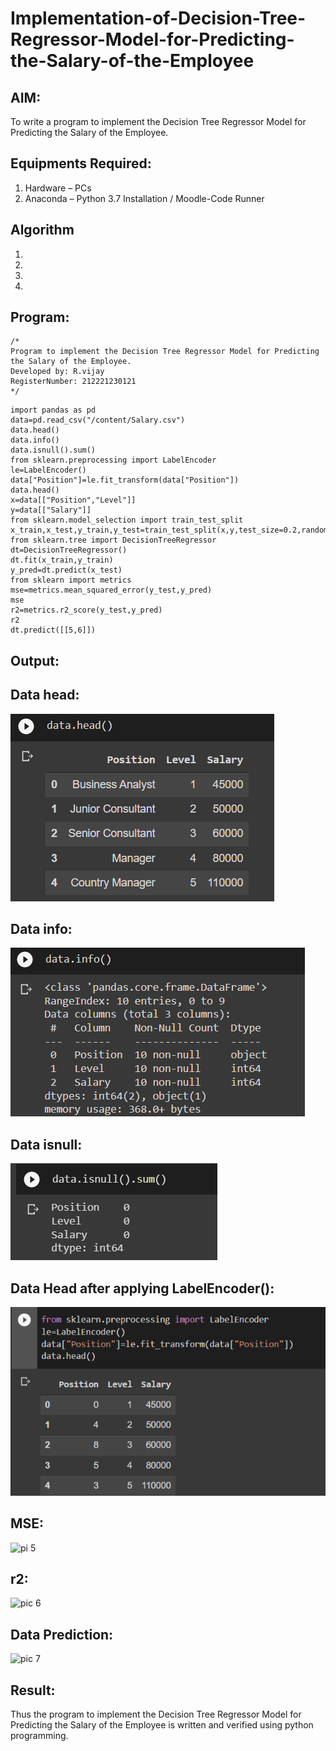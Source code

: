 # Implementation-of-Decision-Tree-Regressor-Model-for-Predicting-the-Salary-of-the-Employee

## AIM:
To write a program to implement the Decision Tree Regressor Model for Predicting the Salary of the Employee.

## Equipments Required:
1. Hardware – PCs
2. Anaconda – Python 3.7 Installation / Moodle-Code Runner

## Algorithm
1. 
2. 
3. 
4. 

## Program:
```
/*
Program to implement the Decision Tree Regressor Model for Predicting the Salary of the Employee.
Developed by: R.vijay
RegisterNumber: 212221230121
*/
```
~~~
import pandas as pd
data=pd.read_csv("/content/Salary.csv")
data.head()
data.info()
data.isnull().sum()
from sklearn.preprocessing import LabelEncoder
le=LabelEncoder()
data["Position"]=le.fit_transform(data["Position"])
data.head()
x=data[["Position","Level"]]
y=data[["Salary"]]
from sklearn.model_selection import train_test_split
x_train,x_test,y_train,y_test=train_test_split(x,y,test_size=0.2,random_state=2)
from sklearn.tree import DecisionTreeRegressor
dt=DecisionTreeRegressor()
dt.fit(x_train,y_train)
y_pred=dt.predict(x_test)
from sklearn import metrics
mse=metrics.mean_squared_error(y_test,y_pred)
mse
r2=metrics.r2_score(y_test,y_pred)
r2
dt.predict([[5,6]])
~~~

## Output:
## Data head:
![pic 1](https://github.com/vijay21500269/Implementation-of-Decision-Tree-Regressor-Model-for-Predicting-the-Salary-of-the-Employee/blob/main/Data%20head.png)
## Data info:
![pic 2](https://github.com/vijay21500269/Implementation-of-Decision-Tree-Regressor-Model-for-Predicting-the-Salary-of-the-Employee/blob/main/Data%20information.png)
## Data isnull:
![pic 3](https://github.com/vijay21500269/Implementation-of-Decision-Tree-Regressor-Model-for-Predicting-the-Salary-of-the-Employee/blob/main/Data%20isnull.png)
## Data Head after applying LabelEncoder():
![pic 4](https://github.com/vijay21500269/Implementation-of-Decision-Tree-Regressor-Model-for-Predicting-the-Salary-of-the-Employee/blob/main/Data%20Head%20after%20applying%20LabelEncoder().png)
## MSE:
![pi 5]()
## r2:
![pic 6]()
## Data Prediction:
![pic 7]()


## Result:
Thus the program to implement the Decision Tree Regressor Model for Predicting the Salary of the Employee is written and verified using python programming.
